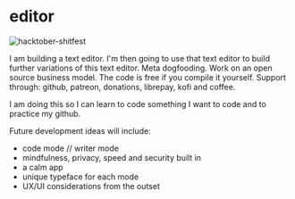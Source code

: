 # editor

![hacktober-shitfest](https://img.shields.io/github/hacktoberfest/2020/github/hub?label=shitoberfest&logo=digitalocean&logoColor=7a5901)

I am building a text editor. I'm then going to use that text editor to build further variations of this text editor. Meta dogfooding. Work on an open source business model. The code is free if you compile it yourself. Support through: github, patreon, donations, librepay, kofi and coffee.

I am doing this so I can learn to code something I want to code and to practice my github.

Future development ideas will include:
* code mode // writer mode
* mindfulness, privacy, speed and security built in
* a calm app
* unique typeface for each mode
* UX/UI considerations from the outset
